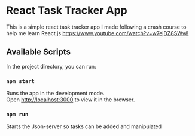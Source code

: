 # React Task Tracker App

This is a simple react task tracker app I made following a crash course to help me learn React.js
https://www.youtube.com/watch?v=w7ejDZ8SWv8

## Available Scripts

In the project directory, you can run:

### `npm start`

Runs the app in the development mode.\
Open [http://localhost:3000](http://localhost:3000) to view it in the browser.

### `npm run`

Starts the Json-server so tasks can be added and manipulated
